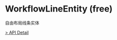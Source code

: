 # WorkflowLineEntity (free)

自由布局线条实体

[> API Detail](https://flowgram.ai/auto-docs/free-layout-core/classes/WorkflowLineEntity.html)
